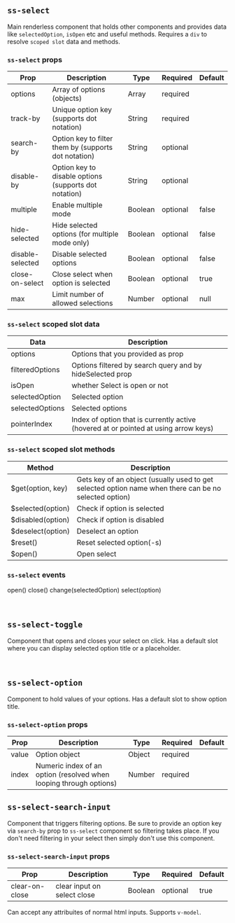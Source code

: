 ## `ss-select`
Main renderless component that holds other components and provides data like `selectedOption`, `isOpen` etc and useful methods.
Requires a `div` to resolve `scoped slot` data and methods.


### `ss-select` props

| Prop | Description | Type | Required | Default |
|---|---|---|---|---|
| options | Array of options (objects) | Array | required |  |
| track-by | Unique option key (supports dot notation)  | String | required |  |
| search-by | Option key to filter them by (supports dot notation) | String | optional | |
| disable-by | Option key to disable options (supports dot notation) | String | optional | |
| multiple | Enable multiple mode | Boolean | optional | false |
| hide-selected | Hide selected options (for multiple mode only) | Boolean | optional | false |
| disable-selected | Disable selected options | Boolean | optional | false |
| close-on-select | Close select when option is selected | Boolean | optional | true |
| max | Limit number of allowed selections | Number | optional | null |


### `ss-select` scoped slot data
| Data | Description |
|---|---|
| options | Options that you provided as prop |
| filteredOptions | Options filtered by search query and by hideSelected prop |
| isOpen | whether Select is open or not |
| selectedOption | Selected option |
| selectedOptions | Selected options |
| pointerIndex | Index of option that is currently active (hovered at or pointed at using arrow keys) |

### `ss-select` scoped slot methods
| Method | Description |
|---|---|
| $get(option, key) | Gets key of an object (usually used to get selected option name when there can be no selected option) |
| $selected(option) | Check if option is selected |
| $disabled(option) | Check if option is disabled |
| $deselect(option) | Deselect an option |
| $reset() | Reset selected option(-s) |
| $open() | Open select |

### `ss-select` events
open()
close()
change(selectedOption)
select(option)

<br />

## `ss-select-toggle`

Component that opens and closes your select on click.
Has a default slot where you can display selected option title or a placeholder.

<br />


## `ss-select-option`
Component to hold values of your options. Has a default slot to show option title.

### `ss-select-option` props
| Prop | Description | Type | Required | Default |
|---|---|---|---|---|
| value | Option object | Object | required |  |
| index | Numeric index of an option (resolved when looping through options) | Number | required |  |


## `ss-select-search-input`
Component that triggers filtering options. Be sure to provide an option key via `search-by` prop to `ss-select` component so filtering takes place.
If you don't need filtering in your select then simply don't use this component.

### `ss-select-search-input` props
| Prop | Description | Type | Required | Default |
|---|---|---|---|---|
| clear-on-close | clear input on select close | Boolean | optional | true |

Can accept any attribuites of normal html inputs. Supports `v-model`.
